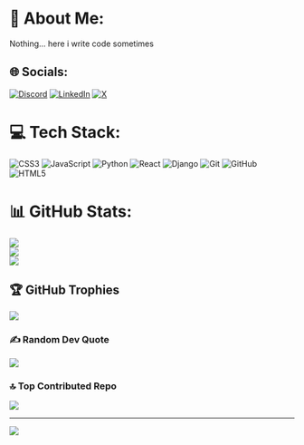 # 💫 About Me:
Nothing... here i write code sometimes


## 🌐 Socials:
[![Discord](https://img.shields.io/badge/Discord-%237289DA.svg?logo=discord&logoColor=white)](https://discord.gg/codexadrsh) [![LinkedIn](https://img.shields.io/badge/LinkedIn-%230077B5.svg?logo=linkedin&logoColor=white)](https://linkedin.com/in/codexadarsh) [![X](https://img.shields.io/badge/X-black.svg?logo=X&logoColor=white)](https://x.com/codexadarsh) 

# 💻 Tech Stack:
![CSS3](https://img.shields.io/badge/css3-%231572B6.svg?style=for-the-badge&logo=css3&logoColor=white) ![JavaScript](https://img.shields.io/badge/javascript-%23323330.svg?style=for-the-badge&logo=javascript&logoColor=%23F7DF1E) ![Python](https://img.shields.io/badge/python-3670A0?style=for-the-badge&logo=python&logoColor=ffdd54) ![React](https://img.shields.io/badge/react-%2320232a.svg?style=for-the-badge&logo=react&logoColor=%2361DAFB) ![Django](https://img.shields.io/badge/django-%23092E20.svg?style=for-the-badge&logo=django&logoColor=white) ![Git](https://img.shields.io/badge/git-%23F05033.svg?style=for-the-badge&logo=git&logoColor=white) ![GitHub](https://img.shields.io/badge/github-%23121011.svg?style=for-the-badge&logo=github&logoColor=white) ![HTML5](https://img.shields.io/badge/html5-%23E34F26.svg?style=for-the-badge&logo=html5&logoColor=white)
# 📊 GitHub Stats:
![](https://github-readme-stats.vercel.app/api?username=codexadarsh&theme=dark&hide_border=false&include_all_commits=false&count_private=false)<br/>
![](https://nirzak-streak-stats.vercel.app/?user=codexadarsh&theme=dark&hide_border=false)<br/>
![](https://github-readme-stats.vercel.app/api/top-langs/?username=codexadarsh&theme=dark&hide_border=false&include_all_commits=false&count_private=false&layout=compact)

## 🏆 GitHub Trophies
![](https://github-profile-trophy.vercel.app/?username=codexadarsh&theme=radical&no-frame=false&no-bg=false&margin-w=4)

### ✍️ Random Dev Quote
![](https://quotes-github-readme.vercel.app/api?type=horizontal&theme=radical)

### 🔝 Top Contributed Repo
![](https://github-contributor-stats.vercel.app/api?username=codexadarsh&limit=5&theme=dark&combine_all_yearly_contributions=true)

---
[![](https://visitcount.itsvg.in/api?id=codexadarsh&icon=0&color=0)](https://visitcount.itsvg.in)

<!-- Proudly created with GPRM ( https://gprm.itsvg.in ) -->

